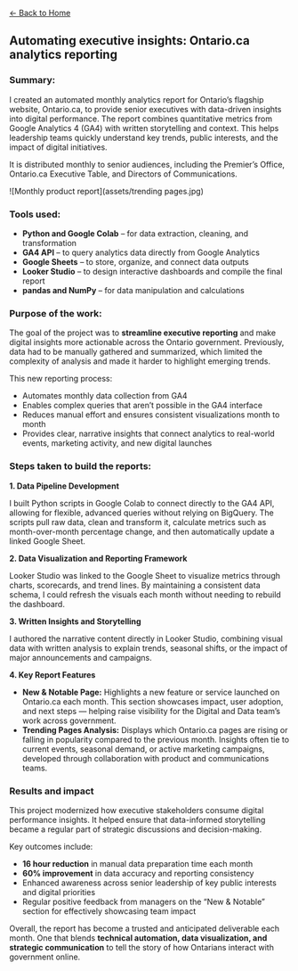 [← Back to Home](/portfolio)

## Automating executive insights: Ontario.ca analytics reporting

### Summary:

I created an automated monthly analytics report for Ontario’s flagship website, Ontario.ca, to provide senior executives with data-driven insights into digital performance. The report combines quantitative metrics from Google Analytics 4 (GA4) with written storytelling and context. This helps leadership teams quickly understand key trends, public interests, and the impact of digital initiatives.

It is distributed monthly to senior audiences, including the Premier’s Office, Ontario.ca Executive Table, and Directors of Communications.

![Monthly product report](assets/trending pages.jpg)

### Tools used:

- **Python and Google Colab** – for data extraction, cleaning, and transformation
- **GA4 API** – to query analytics data directly from Google Analytics
- **Google Sheets** – to store, organize, and connect data outputs
- **Looker Studio** – to design interactive dashboards and compile the final report
- **pandas and NumPy** – for data manipulation and calculations

### Purpose of the work:

The goal of the project was to **streamline executive reporting** and make digital insights more actionable across the Ontario government. Previously, data had to be manually gathered and summarized, which limited the complexity of analysis and made it harder to highlight emerging trends.

This new reporting process:
- Automates monthly data collection from GA4
- Enables complex queries that aren’t possible in the GA4 interface
- Reduces manual effort and ensures consistent visualizations month to month
- Provides clear, narrative insights that connect analytics to real-world events, marketing activity, and new digital launches

### Steps taken to build the reports:

**1. Data Pipeline Development**

I built Python scripts in Google Colab to connect directly to the GA4 API, allowing for flexible, advanced queries without relying on BigQuery. The scripts pull raw data, clean and transform it, calculate metrics such as month-over-month percentage change, and then automatically update a linked Google Sheet.

**2. Data Visualization and Reporting Framework**

Looker Studio was linked to the Google Sheet to visualize metrics through charts, scorecards, and trend lines. By maintaining a consistent data schema, I could refresh the visuals each month without needing to rebuild the dashboard.

**3. Written Insights and Storytelling**

I authored the narrative content directly in Looker Studio, combining visual data with written analysis to explain trends, seasonal shifts, or the impact of major announcements and campaigns.

**4. Key Report Features**

- **New & Notable Page:** Highlights a new feature or service launched on Ontario.ca each month. This section showcases impact, user adoption, and next steps — helping raise visibility for the Digital and Data team’s work across government.
- **Trending Pages Analysis:** Displays which Ontario.ca pages are rising or falling in popularity compared to the previous month. Insights often tie to current events, seasonal demand, or active marketing campaigns, developed through collaboration with product and communications teams.

### Results and impact

This project modernized how executive stakeholders consume digital performance insights. It helped ensure that data-informed storytelling became a regular part of strategic discussions and decision-making.

Key outcomes include:
- **16 hour reduction** in manual data preparation time each month
- **60% improvement** in data accuracy and reporting consistency
- Enhanced awareness across senior leadership of key public interests and digital priorities
- Regular positive feedback from managers on the “New & Notable” section for effectively showcasing team impact

Overall, the report has become a trusted and anticipated deliverable each month. One that blends **technical automation, data visualization, and strategic communication** to tell the story of how Ontarians interact with government online.
